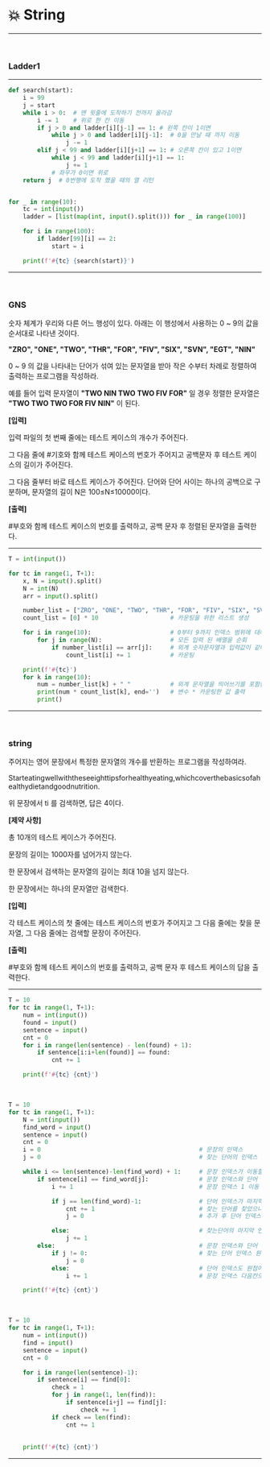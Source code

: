 # :boom: String

---

​					

### Ladder1

---



```python
def search(start):
    i = 99
    j = start
    while i > 0:  # 맨 윗줄에 도착하기 전까지 올라감
        i -= 1    # 위로 한 칸 이동
        if j > 0 and ladder[i][j-1] == 1: # 왼쪽 칸이 1이면
            while j > 0 and ladder[i][j-1]:  # 0을 만날 때 까지 이동
                j -= 1
        elif j < 99 and ladder[i][j+1] == 1: # 오른쪽 칸이 있고 1이면
            while j < 99 and ladder[i][j+1] == 1:
                j += 1
            # 좌우가 0이면 위로
    return j  # 0번행에 도착 했을 때의 열 리턴


for _ in range(10):
    tc = int(input())
    ladder = [list(map(int, input().split())) for _ in range(100)]

    for i in range(100):
        if ladder[99][i] == 2:
            start = i

    print(f'#{tc} {search(start)}')
```

---

​									

### GNS

숫자 체계가 우리와 다른 어느 행성이 있다. 아래는 이 행성에서 사용하는 0 ~ 9의 값을 순서대로 나타낸 것이다.

**"ZRO", "ONE", "TWO", "THR", "FOR", "FIV", "SIX", "SVN", "EGT", "NIN"**

0 ~ 9 의 값을 나타내는 단어가 섞여 있는 문자열을 받아 작은 수부터 차례로 정렬하여 출력하는 프로그램을 작성하라.

예를 들어 입력 문자열이 **"TWO NIN TWO TWO FIV FOR"** 일 경우 정렬한 문자열은 **"TWO TWO TWO FOR FIV NIN"** 이 된다.

**[입력]**

입력 파일의 첫 번째 줄에는 테스트 케이스의 개수가 주어진다.

그 다음 줄에 #기호와 함께 테스트 케이스의 번호가 주어지고 공백문자 후 테스트 케이스의 길이가 주어진다.

그 다음 줄부터 바로 테스트 케이스가 주어진다. 단어와 단어 사이는 하나의 공백으로 구분하며, 문자열의 길이 N은 100≤N≤10000이다.

**[출력]**

\#부호와 함께 테스트 케이스의 번호를 출력하고, 공백 문자 후 정렬된 문자열을 출력한다.

---

```python
T = int(input())

for tc in range(1, T+1):
    x, N = input().split()
    N = int(N)
    arr = input().split()

    number_list = ["ZRO", "ONE", "TWO", "THR", "FOR", "FIV", "SIX", "SVN", "EGT", "NIN"]
    count_list = [0] * 10                    # 카운팅을 위한 리스트 생성

    for i in range(10):                      # 0부터 9까지 인덱스 범위에 대해서
        for j in range(N):                   # 모든 입력 된 배열을 순회
            if number_list[i] == arr[j]:     # 외계 숫자문자열과 입력값이 같다면
                count_list[i] += 1           # 카운팅

    print(f'#{tc}')
    for k in range(10):
        num = number_list[k] + " "           # 외계 문자열을 띄어쓰기를 포함한 새 변수 설정
        print(num * count_list[k], end='')   # 변수 * 카운팅한 값 출력
        print()
```

---

​				

### string

주어지는 영어 문장에서 특정한 문자열의 개수를 반환하는 프로그램을 작성하여라.

Starteatingwellwiththeseeighttipsforhealthyeating,whichcoverthebasicsofahealthydietandgoodnutrition.

위 문장에서 ti 를 검색하면, 답은 4이다.

**[제약 사항]**

총 10개의 테스트 케이스가 주어진다.

문장의 길이는 1000자를 넘어가지 않는다.

한 문장에서 검색하는 문자열의 길이는 최대 10을 넘지 않는다.

한 문장에서는 하나의 문자열만 검색한다. 

**[입력]**

각 테스트 케이스의 첫 줄에는 테스트 케이스의 번호가 주어지고 그 다음 줄에는 찾을 문자열, 그 다음 줄에는 검색할 문장이 주어진다.

**[출력]**

\#부호와 함께 테스트 케이스의 번호를 출력하고, 공백 문자 후 테스트 케이스의 답을 출력한다.

---

```python
T = 10
for tc in range(1, T+1):
    num = int(input())
    found = input()
    sentence = input()
    cnt = 0
    for i in range(len(sentence) - len(found) + 1):
        if sentence[i:i+len(found)] == found:
            cnt += 1

    print(f'#{tc} {cnt}')
```

​														

```python
T = 10
for tc in range(1, T+1):
    N = int(input())
    find_word = input()
    sentence = input()
    cnt = 0
    i = 0                                            # 문장의 인덱스
    j = 0                                            # 찾는 단어의 인덱스

    while i <= len(sentence)-len(find_word) + 1:     # 문장 인덱스가 이동할 수 있는 범위내에서 끝까지 반복
        if sentence[i] == find_word[j]:              # 문장 인덱스와 단어 인덱스가 같다면
            i += 1                                   # 문장 인덱스 1 이동

            if j == len(find_word)-1:                # 단어 인덱스가 마지막 인덱스라면
                cnt += 1                             # 찾는 단어를 찾았으니 카운트 추가
                j = 0                                # 추가 후 단어 인덱스 다시 0으로 초기화

            else:                                    # 찾는단어의 마지막 인덱스가 아니면 단어 인덱스 한 칸 이동
                j += 1
        else:                                        # 문장 인덱스와 단어 인덱스가 같지 않다면
            if j != 0:                               # 찾는 단어 인덱스 원점으로 돌리기
                j = 0
            else:                                    # 단어 인덱스도 원점이고, 값도 같지 않으면
                i += 1                               # 문장 인덱스 다음칸으로 이동

    print(f'#{tc} {cnt}')
```

​									

```python
T = 10
for tc in range(1, T+1):
    num = int(input())
    find = input()
    sentence = input()
    cnt = 0

    for i in range(len(sentence)-1):
        if sentence[i] == find[0]:
            check = 1
            for j in range(1, len(find)):
                if sentence[i+j] == find[j]:
                    check += 1
            if check == len(find):
                cnt += 1
           
                
    print(f'#{tc} {cnt}')
```

---



